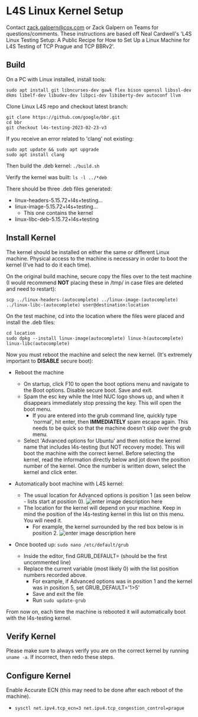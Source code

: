 # L4S Linux Kernel Setup

Contact zack.galpern@cox.com or Zack Galpern on Teams for questions/comments. These instructions are based off Neal Cardwell's 'L4S Linux Testing Setup: A Public Recipe for How to Set Up a Linux Machine for L4S Testing of TCP Prague and TCP BBRv2'.


## Build
On a PC with Linux installed, install tools:

```
sudo apt install git libncurses-dev gawk flex bison openssl libssl-dev dkms libelf-dev libudev-dev libpci-dev libiberty-dev autoconf llvm
```

Clone Linux L4S repo and checkout latest branch:
```
git clone https://github.com/google/bbr.git
cd bbr
git checkout l4s-testing-2023-02-23-v3
```

If you receive an error related to 'clang' not existing:

```
sudo apt update && sudo apt upgrade
sudo apt install clang
```
Then build the .deb kernel:
```./build.sh```

Verify the kernel was built:
```ls -l ../*deb```

There should be three .deb files generated:

- linux-headers-5.15.72+l4s+testing...
- linux-image-5.15.72+l4s+testing...
	- This one contains the kernel
- linux-libc-deb-5.15.72+l4s+testing

## Install Kernel
The kernel should be installed on either the same or different Linux machine. Physical access to the machine is necessary in order to boot the kernel (I've had to do it each time).

On the original build machine, secure copy the files over to the test machine (I would recommend **NOT** placing these in /tmp/ in case files are deleted and need to restart):

```
scp ../linux-headers-(autocomplete) ../linux-image-(autocomplete) ../linux-libc-(autocomplete) user@destination:location
```

On the test machine, cd into the location where the files were placed and install the .deb files:

```
cd location
sudo dpkg --install linux-image(autocomplete) linux-h(autocomplete) linux-libc(autocomplete)
```

Now you must reboot the machine and select the new kernel. (It's extremely important to **DISABLE** secure boot):

- Reboot the machine
	- On startup, click F10 to open the boot options menu and navigate to the Boot options. Disable secure boot. Save and exit.
	- Spam the esc key while the Intel NUC logo shows up, and when it disappears immediately stop pressing the key. This will open the boot menu. 
		- If you are entered into the grub command line, quickly type 'normal', hit enter, then **IMMEDIATELY** spam escape again. This needs to be quick so that the machine doesn't skip over the grub menu.
	- Select 'Advanced options for Ubuntu' and then notice the kernel name that includes l4s-testing (but NOT recovery mode). This will boot the machine with the correct kernel. Before selecting the kernel, read the information directly below and jot down the position number of the kernel. Once the number is written down, select the kernel and click enter.

- Automatically boot machine with L4S kernel:
	- The usual location for Advanced options is position 1 (as seen below - lists start at position 0).
![enter image description here](https://media.licdn.com/dms/image/D4D12AQErfgoiNV7_vw/article-inline_image-shrink_400_744/0/1685965207575?e=2147483647&v=beta&t=4cZ6uLYlX1j1xCWkRta9HYZf-jP-m4QSsdkMQ1KsAdY)
	- The location for the kernel will depend on your machine. Keep in mind the position of the l4s-testing kernel in this list on this menu. You will need it.
		- For example, the kernel surrounded by the red box below is in position 2.
![enter image description here](https://media.licdn.com/dms/image/D4D12AQHv1r978b400Q/article-inline_image-shrink_400_744/0/1685965256052?e=2147483647&v=beta&t=drWrRTpJ0X-NnZ2-bcdtuYJkJxcn1DXvSPVIoeRFJP8)
- Once booted up:
	```sudo nano /etc/default/grub```
	- Inside the editor, find GRUB_DEFAULT= (should be the first uncommented line)
	- Replace the current variable (most likely 0) with the list position numbers recorded above.
		- For example, if Advanced options was in position 1 and the kernel was in position 5, set GRUB_DEFAULT='1>5'
		- Save and exit the file
		- Run ```sudo update-grub```

From now on, each time the machine is rebooted it will automatically boot with the l4s-testing kernel.

## Verify Kernel
Please make sure to always verify you are on the correct kernel by running ```uname -a```. If incorrect, then redo these steps.

## Configure Kernel
Enable Accurate ECN (this may need to be done after each reboot of the machine).
- ```sysctl net.ipv4.tcp_ecn=3 net.ipv4.tcp_congestion_control=prague```
